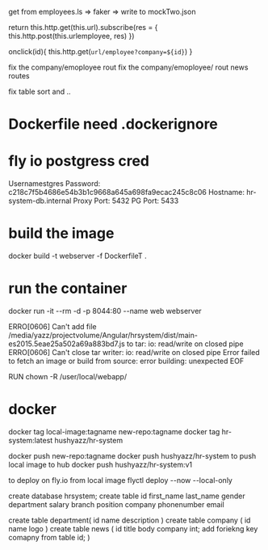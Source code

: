 get from employees.ls => faker => write to mockTwo.json

return this.http.get(this.url).subscribe(res = {
this.http.post(this.urlemployee, res)
})

onclick(id){
this.http.get(`url/employee?company=${id}`)
}

fix the company/emoployee rout
fix the company/emoployee/ rout
news routes

fix table sort and ..

# Dockerfile need .dockerignore

# fly io postgress cred
 Usernamestgres
  Password:    c218c7f5b4686e54b3b1c9668a645a698fa9ecac245c8c06
  Hostname:    hr-system-db.internal
  Proxy Port:  5432
  PG Port: 5433

# build the image
docker build -t webserver -f DockerfileT .

# run the container
  docker run -it --rm -d -p 8044:80 --name web webserver


ERRO[0606] Can't add file /media/yazz/projectvolume/Angular/hrsystem/dist/main-es2015.5eae25a502a69a883bd7.js to tar: io: read/write on closed pipe 
ERRO[0606] Can't close tar writer: io: read/write on closed pipe 
Error failed to fetch an image or build from source: error building: unexpected EOF

  RUN chown -R /user/local/webapp/

# docker

docker tag local-image:tagname new-repo:tagname
  docker tag hr-system:latest hushyazz/hr-system

docker push new-repo:tagname
  docker push hushyazz/hr-system
to push local image to hub
  docker push hushyazz/hr-system:v1

to deploy on fly.io from local image
  flyctl deploy --now --local-only


create database hrsystem;
create table 
    id
    first_name 
    last_name
    gender
    department
    salary
    branch
    position
    company
    phonenumber
    email

create table department(
  id
  name
  description
)
create table company (
  id
  name
  logo
)
create table news (
  id
  title
  body
  company int;
  add foriekng key comapny from table id;
)
